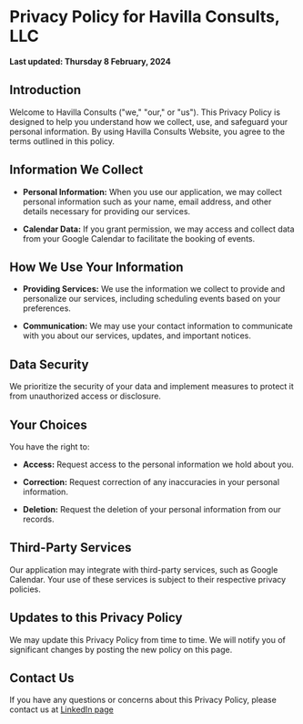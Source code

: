 # Privacy Policy for Havilla Consults, LLC

**Last updated: Thursday 8 February, 2024**

## Introduction

Welcome to Havilla Consults ("we," "our," or "us"). This Privacy Policy is designed to help you understand how we collect, use, and safeguard your personal information. By using Havilla Consults Website, you agree to the terms outlined in this policy.

## Information We Collect

- **Personal Information:** When you use our application, we may collect personal information such as your name, email address, and other details necessary for providing our services.

- **Calendar Data:** If you grant permission, we may access and collect data from your Google Calendar to facilitate the booking of events.

## How We Use Your Information

- **Providing Services:** We use the information we collect to provide and personalize our services, including scheduling events based on your preferences.

- **Communication:** We may use your contact information to communicate with you about our services, updates, and important notices.

## Data Security

We prioritize the security of your data and implement measures to protect it from unauthorized access or disclosure.

## Your Choices

You have the right to:

- **Access:** Request access to the personal information we hold about you.

- **Correction:** Request correction of any inaccuracies in your personal information.

- **Deletion:** Request the deletion of your personal information from our records.

## Third-Party Services

Our application may integrate with third-party services, such as Google Calendar. Your use of these services is subject to their respective privacy policies.

## Updates to this Privacy Policy

We may update this Privacy Policy from time to time. We will notify you of significant changes by posting the new policy on this page.

## Contact Us

If you have any questions or concerns about this Privacy Policy, please contact us at [LinkedIn page](https://www.linkedin.com/in/havilla-educational-consults-7b139524b/)
